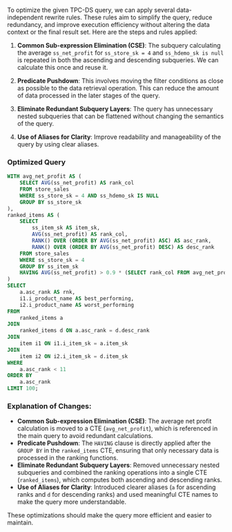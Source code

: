 To optimize the given TPC-DS query, we can apply several data-independent rewrite rules. These rules aim to simplify the query, reduce redundancy, and improve execution efficiency without altering the data context or the final result set. Here are the steps and rules applied:

1. **Common Sub-expression Elimination (CSE)**: The subquery calculating the average `ss_net_profit` for `ss_store_sk = 4` and `ss_hdemo_sk is null` is repeated in both the ascending and descending subqueries. We can calculate this once and reuse it.

2. **Predicate Pushdown**: This involves moving the filter conditions as close as possible to the data retrieval operation. This can reduce the amount of data processed in the later stages of the query.

3. **Eliminate Redundant Subquery Layers**: The query has unnecessary nested subqueries that can be flattened without changing the semantics of the query.

4. **Use of Aliases for Clarity**: Improve readability and manageability of the query by using clear aliases.

### Optimized Query

```sql
WITH avg_net_profit AS (
    SELECT AVG(ss_net_profit) AS rank_col
    FROM store_sales
    WHERE ss_store_sk = 4 AND ss_hdemo_sk IS NULL
    GROUP BY ss_store_sk
),
ranked_items AS (
    SELECT 
        ss_item_sk AS item_sk, 
        AVG(ss_net_profit) AS rank_col,
        RANK() OVER (ORDER BY AVG(ss_net_profit) ASC) AS asc_rank,
        RANK() OVER (ORDER BY AVG(ss_net_profit) DESC) AS desc_rank
    FROM store_sales
    WHERE ss_store_sk = 4
    GROUP BY ss_item_sk
    HAVING AVG(ss_net_profit) > 0.9 * (SELECT rank_col FROM avg_net_profit)
)
SELECT 
    a.asc_rank AS rnk, 
    i1.i_product_name AS best_performing, 
    i2.i_product_name AS worst_performing
FROM 
    ranked_items a
JOIN 
    ranked_items d ON a.asc_rank = d.desc_rank
JOIN 
    item i1 ON i1.i_item_sk = a.item_sk
JOIN 
    item i2 ON i2.i_item_sk = d.item_sk
WHERE 
    a.asc_rank < 11
ORDER BY 
    a.asc_rank
LIMIT 100;
```

### Explanation of Changes:
- **Common Sub-expression Elimination (CSE)**: The average net profit calculation is moved to a CTE (`avg_net_profit`), which is referenced in the main query to avoid redundant calculations.
- **Predicate Pushdown**: The `HAVING` clause is directly applied after the `GROUP BY` in the `ranked_items` CTE, ensuring that only necessary data is processed in the ranking functions.
- **Eliminate Redundant Subquery Layers**: Removed unnecessary nested subqueries and combined the ranking operations into a single CTE (`ranked_items`), which computes both ascending and descending ranks.
- **Use of Aliases for Clarity**: Introduced clearer aliases (`a` for ascending ranks and `d` for descending ranks) and used meaningful CTE names to make the query more understandable.

These optimizations should make the query more efficient and easier to maintain.